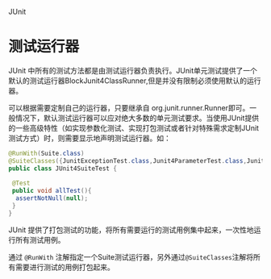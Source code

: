 JUnit



# 测试运行器

JUnit 中所有的测试方法都是由测试运行器负责执行。JUnit单元测试提供了一个默认的测试运行器BlockJunit4ClassRunner,但是并没有限制必须使用默认的运行器。

可以根据需要定制自己的运行器，只要继承自 org.junit.runner.Runner即可。一般情况下，默认测试运行器可以应对绝大多数的单元测试要求。当使用JUnit提供的一些高级特性（如实现参数化测试、实现打包测试或者针对特殊需求定制JUnit测试方式）时，则需要显示地声明测试运行器。如：

```java
@RunWith(Suite.class)
@SuiteClasses({JunitExceptionTest.class,Junit4ParameterTest.class,JunitTimeoutTest.class})
public class JUnit4SuiteTest {
  
 @Test
 public void allTest(){
  assertNotNull(null);
 }
}
```

JUnit 提供了打包测试的功能，将所有需要运行的测试用例集中起来，一次性地运行所有测试用例。

通过 `@RunWith` 注解指定一个Suite测试运行器，另外通过`@SuiteClasses`注解将所有需要进行测试的用例打包起来。

